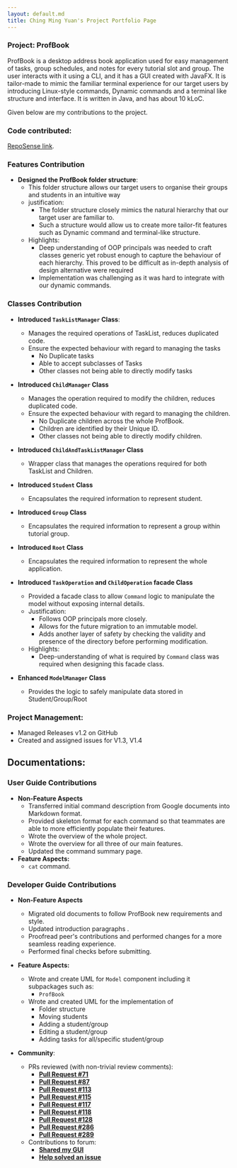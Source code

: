 ```yaml
---
layout: default.md
title: Ching Ming Yuan's Project Portfolio Page
---
```


### Project: ProfBook

ProfBook is a desktop address book application used for easy management of tasks, group schedules, and notes for every
tutorial slot and group. The user interacts with it using a CLI, and it has a GUI created with JavaFX. It is tailor-made
to mimic the familiar terminal experience for our target users by introducing Linux-style commands, Dynamic commands and
a terminal like structure and interface. It is written in Java, and has about 10 kLoC.

Given below are my contributions to the project.

### **Code contributed**:

[RepoSense link](https://nus-cs2103-ay2324s1.github.io/tp-dashboard/?search=w15&sort=groupTitle&sortWithin=title&timeframe=commit&mergegroup=&groupSelect=groupByRepos&breakdown=true&checkedFileTypes=docs~functional-code~test-code&since=2023-09-22&tabOpen=true&tabType=authorship&tabAuthor=mingyuanc&tabRepo=AY2324S1-CS2103T-W15-2%2Ftp%5Bmaster%5D&authorshipIsMergeGroup=false&authorshipFileTypes=docs~functional-code~test-code&authorshipIsBinaryFileTypeChecked=false&authorshipIsIgnoredFilesChecked=false).


### Features Contribution

* **Designed the ProfBook folder structure**:
  * This folder structure allows our target users to organise their groups and students in an intuitive way
  * justification:
    * The folder structure closely mimics the natural hierarchy that our target user are familiar to.
    * Such a structure would allow us to create more tailor-fit features such as Dynamic command and terminal-like
      structure.
  * Highlights:
    * Deep understanding of OOP principals was needed to craft classes generic yet robust enough to capture the 
      behaviour of each hierarchy. This proved to be difficult as in-depth analysis of design alternative were required
    * Implementation was challenging as it was hard to integrate with our dynamic commands.


### Classes Contribution

* **Introduced `TaskListManager` Class**:
    * Manages the required operations of TaskList, reduces duplicated code.
    * Ensure the expected behaviour with regard to managing the tasks
        * No Duplicate tasks
        * Able to accept subclasses of Tasks
        * Other classes not being able to directly modify tasks

* **Introduced `ChildManager` Class**
    * Manages the operation required to modify the children, reduces duplicated code.
    * Ensure the expected behaviour with regard to managing the children.
        * No Duplicate children across the whole ProfBook.
        * Children are identified by their Unique ID.
        * Other classes not being able to directly modify children.

* **Introduced `ChildAndTaskListManager` Class**
  * Wrapper class that manages the operations required for both TaskList and Children.

* **Introduced `Student` Class**
  * Encapsulates the required information to represent student.

* **Introduced `Group` Class**
  * Encapsulates the required information to represent a group within tutorial group.

* **Introduced `Root` Class**
  * Encapsulates the required information to represent the whole application.

* **Introduced `TaskOperation` and `ChildOperation` facade Class**
  * Provided a facade class to allow `Command` logic to manipulate the model without exposing internal details.
  * Justification:
    * Follows OOP principals more closely.
    * Allows for the future migration to an immutable model.
    * Adds another layer of safety by checking the validity and presence of the directory before performing modification.
  * Highlights:
    * Deep-understanding of what is required by `Command` class was required when designing this facade class.

* **Enhanced `ModelManager` Class**
  * Provides the logic to safely manipulate data stored in Student/Group/Root

### Project Management:

* Managed Releases v1.2 on GitHub
* Created and assigned issues for V1.3, V1.4

## Documentations:

### User Guide Contributions
* **Non-Feature Aspects**
  * Transferred initial command description from Google documents into Markdown format.
  * Provided skeleton format for each command so that teammates are able to more efficiently populate their features.
  * Wrote the overview of the whole project.
  * Wrote the overview for all three of our main features.
  * Updated the command summary page.
* **Feature Aspects:**
  * `cat` command.

### Developer Guide Contributions
* **Non-Feature Aspects**
    * Migrated old documents to follow ProfBook new requirements and style.
    * Updated introduction paragraphs .
    * Proofread peer's contributions and performed changes for a more seamless reading experience.
    * Performed final checks before submitting.
* **Feature Aspects:**
    * Wrote and create UML for `Model` component including it subpackages such as:
      * `ProfBook`
    * Wrote and created UML for the implementation of
      * Folder structure
      * Moving students
      * Adding a student/group
      * Editing a student/group
      * Adding tasks for all/specific student/group

* **Community**:
    * PRs reviewed (with non-trivial review comments):
      * **[Pull Request #71](https://github.com/AY2324S1-CS2103T-W15-2/tp/pull/71)**
      * **[Pull Request #87](https://github.com/AY2324S1-CS2103T-W15-2/tp/pull/87)**
      * **[Pull Request #113](https://github.com/AY2324S1-CS2103T-W15-2/tp/pull/113)**
      * **[Pull Request #115](https://github.com/AY2324S1-CS2103T-W15-2/tp/pull/115)**
      * **[Pull Request #117](https://github.com/AY2324S1-CS2103T-W15-2/tp/pull/117)**
      * **[Pull Request #118](https://github.com/AY2324S1-CS2103T-W15-2/tp/pull/118)**
      * **[Pull Request #128](https://github.com/AY2324S1-CS2103T-W15-2/tp/pull/128)**
      * **[Pull Request #286](https://github.com/AY2324S1-CS2103T-W15-2/tp/pull/286)**
      * **[Pull Request #289](https://github.com/AY2324S1-CS2103T-W15-2/tp/pull/289)**
    * Contributions to forum:
      * **[Shared my GUI](https://github.com/nus-cs2103-AY2324S1/forum/issues/101#issuecomment-1706285315)**
      * **[Help solved an issue](https://github.com/nus-cs2103-AY2324S1/forum/issues/110#issuecomment-1709913495)**
